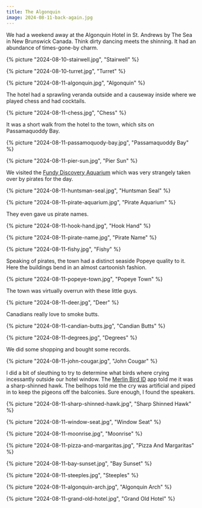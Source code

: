 ```yaml
---
title: The Algonquin
image: 2024-08-11-back-again.jpg
---
```


We had a weekend away at the Algonquin Hotel in St. Andrews by The Sea in New
Brunswick Canada. Think dirty dancing meets the shinning. It had an abundance of
times-gone-by charm.

{% picture "2024-08-10-stairwell.jpg", "Stairwell" %}

{% picture "2024-08-10-turret.jpg", "Turret" %}

{% picture "2024-08-11-algonquin.jpg", "Algonquin" %}

The hotel had a sprawling veranda outside and a causeway inside where we played
chess and had cocktails.

{% picture "2024-08-11-chess.jpg", "Chess" %}

It was a short walk from the hotel to the town, which sits on Passamaquoddy Bay.

{% picture "2024-08-11-passamoquody-bay.jpg", "Passamaquoddy Bay" %}

{% picture "2024-08-11-pier-sun.jpg", "Pier Sun" %}

We visited the
[Fundy Discovery Aquarium](https://www.huntsmanmarine.ca/aquarium) which was
very strangely taken over by pirates for the day.

{% picture "2024-08-11-huntsman-seal.jpg", "Huntsman Seal" %}

{% picture "2024-08-11-pirate-aquarium.jpg", "Pirate Aquarium" %}

They even gave us pirate names.

{% picture "2024-08-11-hook-hand.jpg", "Hook Hand" %}

{% picture "2024-08-11-pirate-name.jpg", "Pirate Name" %}

{% picture "2024-08-11-fishy.jpg", "Fishy" %}

Speaking of pirates, the town had a distinct seaside Popeye quality to it. Here
the buildings bend in an almost cartoonish fashion.

{% picture "2024-08-11-popeye-town.jpg", "Popeye Town" %}

The town was virtually overrun with these little guys.

{% picture "2024-08-11-deer.jpg", "Deer" %}

Canadians really love to smoke butts.

{% picture "2024-08-11-candian-butts.jpg", "Candian Butts" %}

{% picture "2024-08-11-degrees.jpg", "Degrees" %}

We did some shopping and bought some records.

{% picture "2024-08-11-john-cougar.jpg", "John Cougar" %}

I did a bit of sleuthing to try to determine what birds where crying incessantly
outside our hotel window. The
[Merlin Bird ID](https://merlin.allaboutbirds.org/) app told me it was a
sharp-shinned hawk. The bellhops told me the cry was artificial and piped in to
keep the pigeons off the balconies. Sure enough, I found the speakers.

{% picture "2024-08-11-sharp-shinned-hawk.jpg", "Sharp Shinned Hawk" %}

{% picture "2024-08-11-window-seat.jpg", "Window Seat" %}

{% picture "2024-08-11-moonrise.jpg", "Moonrise" %}

{% picture "2024-08-11-pizza-and-margaritas.jpg", "Pizza And Margaritas" %}

{% picture "2024-08-11-bay-sunset.jpg", "Bay Sunset" %}

{% picture "2024-08-11-steeples.jpg", "Steeples" %}

{% picture "2024-08-11-algonquin-arch.jpg", "Algonquin Arch" %}

{% picture "2024-08-11-grand-old-hotel.jpg", "Grand Old Hotel" %}
